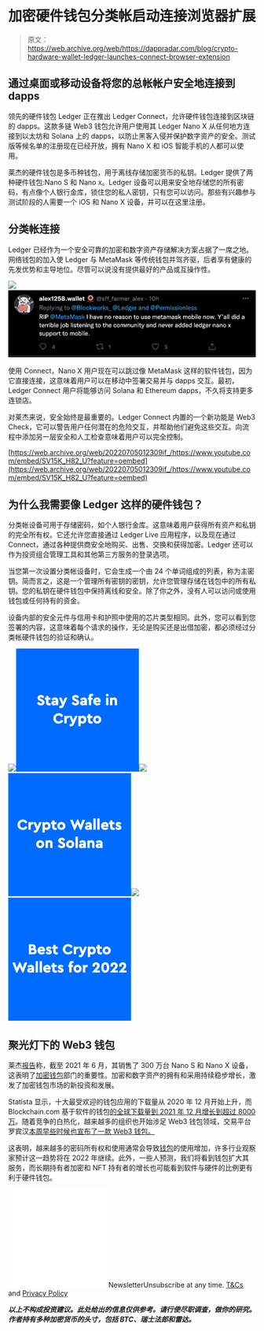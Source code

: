 # 加密硬件钱包分类帐启动连接浏览器扩展

> 原文：<https://web.archive.org/web/https://dappradar.com/blog/crypto-hardware-wallet-ledger-launches-connect-browser-extension>

## 通过桌面或移动设备将您的总帐帐户安全地连接到 dapps

领先的硬件钱包 Ledger 正在推出 Ledger Connect，允许硬件钱包连接到区块链的 dapps。这款多链 Web3 钱包允许用户使用其 Ledger Nano X 从任何地方连接到以太坊和 Solana 上的 dapps，以防止黑客入侵并保护数字资产的安全。测试版等候名单的注册现在已经开放，拥有 Nano X 和 iOS 智能手机的人都可以使用。

莱杰的硬件钱包是多币种钱包，用于离线存储加密货币的私钥。Ledger 提供了两种硬件钱包:Nano S 和 Nano x。Ledger 设备可以用来安全地存储您的所有密码，有点像个人银行金库，锁住您的私人密钥，只有您可以访问。那些有兴趣参与测试阶段的人需要一个 iOS 和 Nano X 设备，并可以在这里注册。

## 分类帐连接

Ledger 已经作为一个安全可靠的加密和数字资产存储解决方案占据了一席之地。网络钱包的加入使 Ledger 与 MetaMask 等传统钱包并驾齐驱，后者享有健康的先发优势和主导地位。尽管可以说没有提供最好的产品或互操作性。

![](img/507b6a2e28f0b0e44d473de5e5a2d650.png)![](img/b69be879f4810719fac7fe6eed2f7146.png)

使用 Connect，Nano X 用户现在可以跳过像 MetaMask 这样的软件钱包，因为它直接连接，这意味着用户可以在移动中签署交易并与 dapps 交互。最初，Ledger Connect 用户将能够访问 Solana 和 Ethereum dapps，不久将支持更多连锁店。

对莱杰来说，安全始终是最重要的。Ledger Connect 内置的一个新功能是 Web3 Check，它可以警告用户任何潜在的危险交互，并帮助他们避免这些交互。向流程中添加另一层安全和人工检查意味着用户可以完全控制。

[https://web.archive.org/web/20220705012309if_/https://www.youtube.com/embed/SV15K_H82_U?feature=oembed](https://web.archive.org/web/20220705012309if_/https://www.youtube.com/embed/SV15K_H82_U?feature=oembed)

## 为什么我需要像 Ledger 这样的硬件钱包？

分类帐设备可用于存储密码，如个人银行金库。这意味着用户获得所有资产和私钥的完全所有权。它还允许您直接通过 Ledger Live 应用程序，以及现在通过 Connect，通过各种提供商安全地购买、出售、交换和获得加密。Ledger 还可以作为投资组合管理工具和其他第三方服务的登录选项。

当您第一次设置分类帐设备时，它会生成一个由 24 个单词组成的列表，称为主密钥。简而言之，这是一个管理所有密钥的密钥，允许您管理存储在钱包中的所有私钥。您的私钥在硬件钱包中保持离线和安全。除了你之外，没有人可以访问或使用钱包或任何持有的资金。

设备内部的安全元件与信用卡和护照中使用的芯片类型相同。此外，您可以看到您签署的内容，这意味着每个请求的操作，无论是购买还是出借加密，都必须经过分类帐硬件钱包的验证和确认。

[](https://web.archive.org/web/20220705012309/https://dappradar.com/blog/4-tips-on-blockchain-cybersecurity-stay-safe-in-crypto)[![](img/87befc4a1e42119d30e207f259589417.png)<picture>![](img/98f7aef55a8cf1f48083995c6cf5025e.png)</picture>](https://web.archive.org/web/20220705012309/https://dappradar.com/blog/4-tips-on-blockchain-cybersecurity-stay-safe-in-crypto)[](https://web.archive.org/web/20220705012309/https://dappradar.com/blog/how-to-start-using-defi-dapps-and-crypto-wallets-on-solana)[![](img/87befc4a1e42119d30e207f259589417.png)<picture>![](img/50e62464e2e94d89c0d9a859e4f896cd.png)</picture>](https://web.archive.org/web/20220705012309/https://dappradar.com/blog/how-to-start-using-defi-dapps-and-crypto-wallets-on-solana)[](https://web.archive.org/web/20220705012309/https://dappradar.com/blog/best-cryptocurrency-wallets-for-2022)[![](img/87befc4a1e42119d30e207f259589417.png)<picture>![](img/de43babc5f2e08f1deb110563635596b.png)</picture>](https://web.archive.org/web/20220705012309/https://dappradar.com/blog/best-cryptocurrency-wallets-for-2022)

## 聚光灯下的 Web3 钱包

莱杰[报告](https://web.archive.org/web/20220705012309/https://cryptonews.com/news/ledger-valued-at-usd-1-5b-plans-defi-solutions-own-operating-10634.htm)称，截至 2021 年 6 月，其销售了 300 万台 Nano S 和 Nano X 设备，这表明了[加密钱包](https://web.archive.org/web/20220705012309/https://dappradar.com/blog/category/crypto-wallet)部门的重要性。加密和数字资产的拥有和采用持续稳步增长，激发了加密钱包市场的新投资和发展。

Statista 显示，十大最受欢迎的钱包应用的下载量从 2020 年 12 月开始上升，而 Blockchain.com 基于软件的钱包[的全球下载量到 2021 年 12 月增长到超过 8000 万](https://web.archive.org/web/20220705012309/https://www.statista.com/statistics/647374/worldwide-blockchain-wallet-users/)。随着竞争的白热化，越来越多的组织也开始涉足 Web3 钱包领域，交易平台罗宾汉[本周早些时候也宣布了一款 Web3 钱包。](https://web.archive.org/web/20220705012309/https://twitter.com/Blockworks_/status/1526618593856823297)

这表明，越来越多的密码所有权和使用通常会导致[钱包](https://web.archive.org/web/20220705012309/https://dappradar.com/blog/category/crypto-wallet)的使用增加，许多行业观察家预计这一趋势将在 2022 年继续。此外，一些人预测，我们将看到钱包扩大其服务，而长期持有者加密和 NFT 持有者的增长也可能看到软件与硬件的比例更有利于硬件钱包。

![](img/6d5a4a2d609c56e1a5771717e54ba759.png) NewsletterUnsubscribe at any time. [T&Cs](https://web.archive.org/web/20220705012309/https://dappradar.com/terms) and [Privacy Policy](https://web.archive.org/web/20220705012309/https://dappradar.com/privacy-policy)

***以上不构成投资建议。此处给出的信息仅供参考。请行使尽职调查，做你的研究。作者持有多种加密货币的头寸，包括 BTC、瑞士法郎和雷达。***